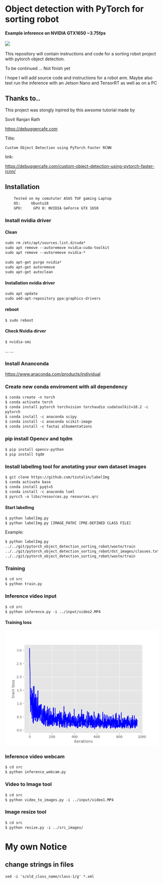 # Object detection with PyTorch for sorting robot

#### Example inference on NVIDIA GTX1650 ~3.75fps

![](outputs/video3.gif)

This repository will contain instructions and code for a sorting robot project with pytorch object detection.

To be continued ... Not finish yet

I hope I will add source code and instructions for a robot arm.
Maybe also test run the inference with an Jetson Nano and TensorRT as well as on a PC

## Thanks to..

This project was stongly inpired by this awsome tutorial made by

Sovit Ranjan Rath

https://debuggercafe.com

Title:

	Custom Object Detection using PyTorch Faster RCNN

link:

https://debuggercafe.com/custom-object-detection-using-pytorch-faster-rcnn/




## Installation

        Tested on my comututer ASUS TUF gaming Laptop
        OS:     Ubuntu18
        GPU:     GPU 0: NVIDIA GeForce GTX 1650
        
### Install nvidia driver 

#### Clean
	sudo rm /etc/apt/sources.list.d/cuda*
	sudo apt remove --autoremove nvidia-cuda-toolkit
	sudo apt remove --autoremove nvidia-*

	sudo apt-get purge nvidia*
	sudo apt-get autoremove
	sudo apt-get autoclean

#### Installation nvidia driver

	sudo apt update
	sudo add-apt-repository ppa:graphics-drivers

#### reboot
    $ sudo reboot
    
#### Check Nvidia dirver
    $ nvidia-smi


...
...

### Install Ananconda

https://www.anaconda.com/products/individual


### Create new conda enviroment with all dependency

    $ conda create -n torch
    $ conda activate torch
    $ conda install pytorch torchvision torchaudio cudatoolkit=10.2 -c pytorch
    $ conda install -c anaconda scipy
    $ conda install -c anaconda scikit-image
    $ conda install -c fastai albumentations
        
### pip install Opencv and tqdm

    $ pip install opencv-python
    $ pip install tqdm
    
### Install labelImg tool for anotating your own dataset images
	
	$ git clone https://github.com/tzutalin/labelImg
	$ conda activate base
	$ conda install pyqt=5
	$ conda install -c anaconda lxml
	$ pyrcc5 -o libs/resources.py resources.qrc
	
	
#### Start labelImg	
	
	$ python labelImg.py
	$ python labelImg.py [IMAGE_PATH] [PRE-DEFINED CLASS FILE]

Example:

	$ python labelImg.py ../../git/pytorch_object_detection_sorting_robot/waste/train ../../git/pytorch_object_detection_sorting_robot/dst_images/classes.txt ../../git/pytorch_object_detection_sorting_robot/waste/train

    
### Training 

	$ cd src
	$ python train.py
	
### Inference video input

	$ cd src
	$ python inference.py -i ../input/video2.MP4

#### Training loss 

![](outputs/train_loss_12.png)
	
### Inference video webcam

	$ cd src
	$ python inference_webcam.py

### Video to Image tool

    $ cd src
    $ python video_to_images.py -i ../input/video1.MP4
    
### Image resize tool

    $ cd src
    $ python resize.py -i ../src_images/

    
# My own Notice 

## change strings in files

	sed -i 's/old_class_name/class-1/g' *.xml
